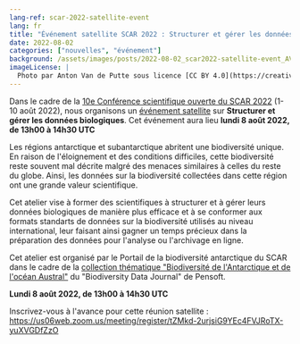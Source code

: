 ```yaml
---
lang-ref: scar-2022-satellite-event
lang: fr
title: "Événement satellite SCAR 2022 : Structurer et gérer les données biologiques"
date: 2022-08-02
categories: ["nouvelles", "événement"]
background: /assets/images/posts/2022-08-02_scar2022-satellite-event_AVdP_SCAR_0037.jpg
imageLicense: |
  Photo par Anton Van de Putte sous licence [CC BY 4.0](https://creativecommons.org/licenses/by/4.0/)
---
```


Dans le cadre de la [10e Conférence scientifique ouverte du SCAR 2022](https://scar2022.org/) (1-10 août 2022), nous organisons un [événement satellite](https://scar2022.org/satellite-events/) sur **Structurer et gérer les données biologiques**. Cet événement aura lieu **lundi 8 août 2022, de 13h00 à 14h30 UTC**

Les régions antarctique et subantarctique abritent une biodiversité unique. En raison de l'éloignement et des conditions difficiles, cette biodiversité reste souvent mal décrite malgré des menaces similaires à celles du reste du globe. Ainsi, les données sur la biodiversité collectées dans cette région ont une grande valeur scientifique.

Cet atelier vise à former des scientifiques à structurer et à gérer leurs données biologiques de manière plus efficace et à se conformer aux formats standarts de données sur la biodiversité utilisés au niveau international, leur faisant ainsi gagner un temps précieux dans la préparation des données pour l'analyse ou l'archivage en ligne.

Cet atelier est organisé par le Portail de la biodiversité antarctique du SCAR dans le cadre de la [collection thématique "Biodiversité de l'Antarctique et de l'océan Austral"](https://www.biodiversity.aq/news/antarctic-and-southern-ocean-biodiversity-topical-collection-biodiversity-data-journal/) du "Biodiversity Data Journal" de Pensoft.

**Lundi 8 août 2022, de 13h00 à 14h30 UTC**

Inscrivez-vous à l'avance pour cette réunion satellite :
<https://us06web.zoom.us/meeting/register/tZMkd-2urjsiG9YEc4FVJRoTX-yuXVGDfZzO>
